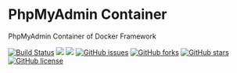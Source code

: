 # PhpMyAdmin Container
PhpMyAdmin Container of Docker Framework

[![Build Status](https://travis-ci.org/dockerframework/phpmyadmin.svg?branch=master)](https://travis-ci.org/dockerframework/phpmyadmin) [![](https://images.microbadger.com/badges/image/dockerframework/phpmyadmin:latest.svg)](https://microbadger.com/images/dockerframework/phpmyadmin:latest "Layers") [![](https://images.microbadger.com/badges/version/dockerframework/phpmyadmin:latest.svg)](https://microbadger.com/images/dockerframework/phpmyadmin:latest "Version") [![GitHub issues](https://img.shields.io/github/issues/dockerframework/phpmyadmin.svg)](https://github.com/dockerframework/phpmyadmin/issues) [![GitHub forks](https://img.shields.io/github/forks/dockerframework/phpmyadmin.svg)](https://github.com/dockerframework/phpmyadmin/network) [![GitHub stars](https://img.shields.io/github/stars/dockerframework/phpmyadmin.svg)](https://github.com/dockerframework/phpmyadmin/stargazers) [![GitHub license](https://img.shields.io/badge/license-MIT-blue.svg)](https://raw.githubusercontent.com/dockerframework/phpmyadmin/master/LICENSE)
